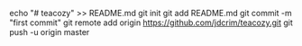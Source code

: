 echo "# teacozy" >> README.md
git init
git add README.md
git commit -m "first commit"
git remote add origin https://github.com/jdcrim/teacozy.git
git push -u origin master
